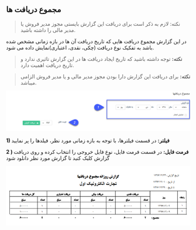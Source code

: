 ﻿## مجموع دریافت ها

> نکته: لازم به ذکر است برای دریافت این گزارش بایستی مجوز مدیر فروش یا مدیر مالی را داشته باشید.


در این گزارش مجموع دریافت هایی که تاریخ دریافت آن ها در بازه زمانی مشخص شده باشد به تفکیک نوع دریافت (چکی، نقدی، اعتباری)نمایش داده می شود.

> **نکته:** توجه داشته باشید که تاریخ ایجاد دریافت ها در این گزارش تاثیری ندارد و تاریخ دریافت اهمیت دارد.

>  **نکته:** برای دریافت این گزارش دارا بودن مجوز مدیر مالی و یا مدیر فروش الزامی میباشد.

![](159.png)

**1) فیلتر:** در قسمت فیلترها، با توجه به بازه زمانی مورد نظر، فیلدها را پر نمایید

**2 )  فرمت فایل:** در قسمت فرمت فایل، نوع فایل خروجی را انتخاب کرده و روی دریافت گزارش کلیک کنید تا گزارش مورد نظر دانلود شود

![](TotalRecieve2.png)



